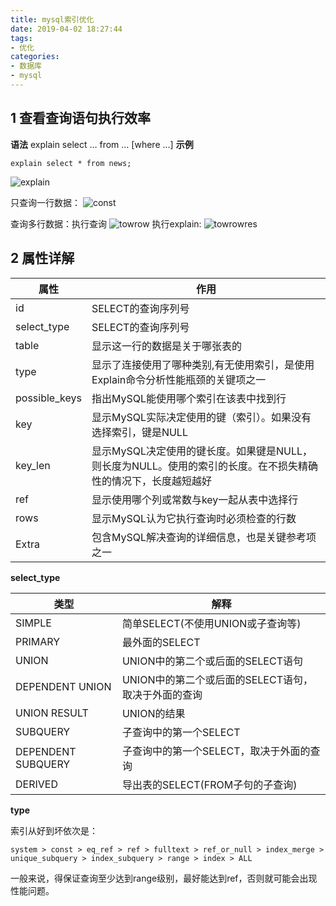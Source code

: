 ```yaml
---
title: mysql索引优化
date: 2019-04-02 18:27:44
tags: 
- 优化
categories: 
- 数据库
- mysql
---
```

## 1 查看查询语句执行效率
**语法**
explain select … from … [where ...]
**示例**
```
explain select * from news;
```
![explain](/images/mysqlIndex/exp.png)

只查询一行数据：
![const](/images/mysqlIndex/const.png)

查询多行数据：执行查询
![towrow](/images/mysqlIndex/towrow.png)
执行explain:
![towrowres](/images/mysqlIndex/towrowres.png)

## 2 属性详解
| 属性 | 作用 | 
| --- | --- |
| id | SELECT的查询序列号 |
| select_type | SELECT的查询序列号 |
| table | 显示这一行的数据是关于哪张表的 |
| type | 显示了连接使用了哪种类别,有无使用索引，是使用Explain命令分析性能瓶颈的关键项之一 |
| possible_keys | 指出MySQL能使用哪个索引在该表中找到行 |
| key | 显示MySQL实际决定使用的键（索引）。如果没有选择索引，键是NULL |
| key_len | 显示MySQL决定使用的键长度。如果键是NULL，则长度为NULL。使用的索引的长度。在不损失精确性的情况下，长度越短越好 |
| ref | 显示使用哪个列或常数与key一起从表中选择行 |
| rows | 显示MySQL认为它执行查询时必须检查的行数 |
| Extra | 包含MySQL解决查询的详细信息，也是关键参考项之一 |
**select_type**

| 类型 | 解释 | 
| --- | --- |
| SIMPLE | 简单SELECT(不使用UNION或子查询等) |
| PRIMARY | 最外面的SELECT |
| UNION | UNION中的第二个或后面的SELECT语句 |
| DEPENDENT UNION | UNION中的第二个或后面的SELECT语句，取决于外面的查询 |
| UNION RESULT | UNION的结果 |
| SUBQUERY | 子查询中的第一个SELECT |
| DEPENDENT SUBQUERY | 子查询中的第一个SELECT，取决于外面的查询 |
| DERIVED | 导出表的SELECT(FROM子句的子查询) |
**type**

索引从好到坏依次是：
```
system > const > eq_ref > ref > fulltext > ref_or_null > index_merge > unique_subquery > index_subquery > range > index > ALL
```
一般来说，得保证查询至少达到range级别，最好能达到ref，否则就可能会出现性能问题。
